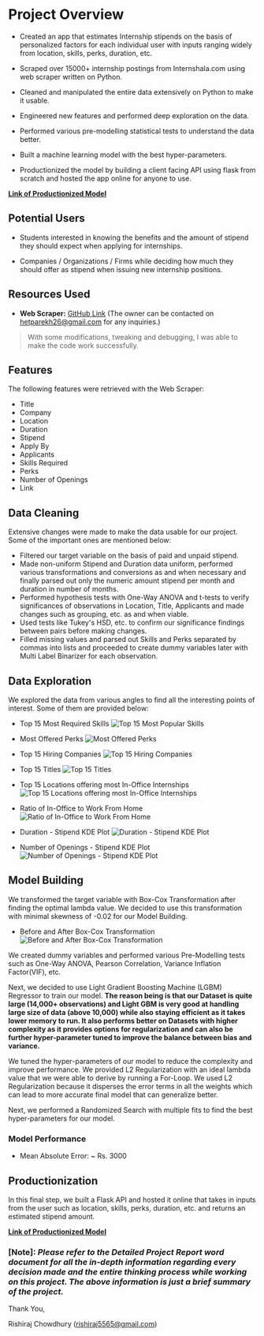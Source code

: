 # **Project Overview**

* Created an app that estimates Internship stipends on the basis of personalized factors for each individual user with inputs ranging widely from location, skills, perks, duration, etc.

* Scraped over 15000+ internship postings from Internshala.com using web scraper written on Python.

* Cleaned and manipulated the entire data extensively on Python to make it usable.

* Engineered new features and performed deep exploration on the data.
* Performed various pre-modelling statistical tests to understand the data better.

* Built a machine learning model with the best hyper-parameters.

* Productionized the model by building a client facing API using flask from scratch and hosted the app online for anyone to use.

**[Link of Productionized Model](https://flaskinternshalamodel-production.up.railway.app/)**

## Potential Users

* Students interested in knowing the benefits and the amount of stipend they should expect when applying for internships.

* Companies / Organizations / Firms while deciding how much they should offer as stipend when issuing new internship positions.

## Resources Used
* **Web Scraper:** [GitHub Link](https://github.com/het-parekh/Internshala-Web-Scraper-Internshala.com)
(The owner can be contacted on [hetparekh26@gmail.com](mailto:hetparekh26@gmail.com) for any inquiries.)
> With some modifications, tweaking and debugging, I was able to make the code work successfully.

## Features
The following features were retrieved with the Web Scraper:

- Title
- Company
- Location
- Duration
- Stipend
- Apply By
- Applicants
- Skills Required
- Perks
- Number of Openings
- Link

## Data Cleaning
Extensive changes were made to make the data usable for our project. Some of the important ones are mentioned below: 

 - Filtered our target variable on the basis of paid and unpaid stipend.
 - Made non-uniform Stipend and Duration data uniform, performed various transformations and conversions as and when necessary and finally parsed out only the numeric amount stipend per month and duration in number of months.
 - Performed hypothesis tests with One-Way ANOVA and t-tests to verify significances of observations in Location, Title, Applicants and made changes such as grouping, etc. as and when viable.
 - Used tests like Tukey's HSD, etc. to confirm our significance findings between pairs before making changes.
 - Filled missing values and parsed out Skills and Perks separated by commas into lists and proceeded to create dummy variables later with Multi Label Binarizer for each observation.

## Data Exploration
We explored the data from various angles to find all the interesting points of interest. Some of them are provided below:
* Top 15 Most Required Skills
![Top 15 Most Popular Skills](https://github.com/rishi5565/internshala-stipend-estimator/raw/main/EDA%20Images/skills.png)

* Most Offered Perks
![Most Offered Perks](https://github.com/rishi5565/internshala-stipend-estimator/raw/main/EDA%20Images/perks.png)

* Top 15 Hiring Companies
![Top 15 Hiring Companies](https://github.com/rishi5565/internshala-stipend-estimator/raw/main/EDA%20Images/company.png)
* Top 15 Titles
![Top 15 Titles](https://github.com/rishi5565/internshala-stipend-estimator/raw/main/EDA%20Images/title.png)
* Top 15 Locations offering most In-Office Internships
![Top 15 Locations offering most In-Office Internships](https://github.com/rishi5565/internshala-stipend-estimator/raw/main/EDA%20Images/location.png)
* Ratio of In-Office to Work From Home
![Ratio of In-Office to Work From Home](https://github.com/rishi5565/internshala-stipend-estimator/raw/main/EDA%20Images/wfhandothers.png)
* Duration - Stipend KDE Plot
![Duration - Stipend KDE Plot](https://github.com/rishi5565/internshala-stipend-estimator/raw/main/EDA%20Images/stipenddurationkde.png)
* Number of Openings - Stipend KDE Plot
![Number of Openings - Stipend KDE Plot](https://github.com/rishi5565/internshala-stipend-estimator/raw/main/EDA%20Images/stipendnoopenkde.png)

## Model Building
We transformed the target variable with Box-Cox Transformation after finding the optimal lambda value. We decided to use this transformation with minimal skewness of -0.02 for our Model Building. 
* Before and After Box-Cox Transformation
![Before and After Box-Cox Transformation](https://github.com/rishi5565/internshala-stipend-estimator/raw/main/EDA%20Images/boxcoxtrans.png)

We created dummy variables and performed various Pre-Modelling tests such as One-Way ANOVA, Pearson Correlation, Variance Inflation Factor(VIF), etc.

Next, we decided to use Light Gradient Boosting Machine (LGBM) Regressor to train our model.
**The reason being is that our Dataset is quite large (14,000+ observations) and Light GBM is very good at handling large size of data (above 10,000) while also staying efficient as it takes lower memory to run. It also performs better on Datasets with higher complexity as it provides options for regularization and can also be further hyper-parameter tuned to improve the balance between bias and variance.**

We tuned the hyper-parameters of our model to reduce the complexity and improve performance. We provided L2 Regularization with an ideal lambda value that we were able to derive by running a For-Loop. We used L2 Regularization because it disperses the error terms in all the weights which can lead to more accurate final model that can generalize better.

Next, we performed a Randomized Search with multiple fits to find the best hyper-parameters for our model.

### Model Performance
* Mean Absolute Error: ~ Rs. 3000

## Productionization
In this final step, we built a Flask API and hosted it online that takes in inputs from the user such as location, skills, perks, duration, etc. and returns an estimated stipend amount.

**[Link of Productionized Model](https://flaskinternshalamodel-production.up.railway.app/)**

### [Note]: ***Please refer to the Detailed Project Report word document for all the in-depth information regarding every decision made and the entire thinking process while working on this project. The above information is just a brief summary of the project.***

Thank You,

Rishiraj Chowdhury ([rishiraj5565@gmail.com](mailto:rishiraj5565@gmail.com))
